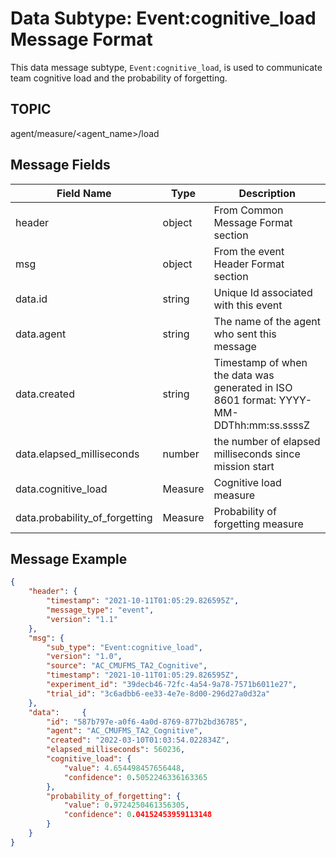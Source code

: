 # Data Subtype: Event:cognitive_load Message Format
This data message subtype, `Event:cognitive_load`, is used to communicate team cognitive load and the probability of forgetting.

## TOPIC

agent/measure/<agent_name>/load

## Message Fields

| Field Name                      | Type    | Description                                                                            
|---------------------------------|---------|----------------------------------------------------------------------------------------|
| header                          | object  | From Common Message Format section                                                     |
| msg                             | object  | From the event Header Format section                                                   |
| data.id                         | string  | Unique Id associated with this event                                                   |
| data.agent                      | string  | The name of the agent who sent this message                                            |
| data.created                    | string  | Timestamp of when the data was generated in ISO 8601 format: YYYY-MM-DDThh:mm:ss.ssssZ |
| data.elapsed_milliseconds       | number  | the number of elapsed milliseconds since mission start                                 |
| data.cognitive_load             | Measure | Cognitive load measure                                                                 |
| data.probability_of_forgetting  | Measure | Probability of forgetting measure                                                      |

## Message Example

```json
{
    "header": {
        "timestamp": "2021-10-11T01:05:29.826595Z",
        "message_type": "event",
        "version": "1.1"
    },
    "msg": {
        "sub_type": "Event:cognitive_load",
        "version": "1.0",
        "source": "AC_CMUFMS_TA2_Cognitive",
        "timestamp": "2021-10-11T01:05:29.826595Z",
        "experiment_id": "39decb46-72fc-4a54-9a78-7571b6011e27",
        "trial_id": "3c6adbb6-ee33-4e7e-8d00-296d27a0d32a"
    },
    "data":     {
        "id": "587b797e-a0f6-4a0d-8769-877b2bd36785",
        "agent": "AC_CMUFMS_TA2_Cognitive",
        "created": "2022-03-10T01:03:54.022834Z",
        "elapsed_milliseconds": 560236,
        "cognitive_load": {
            "value": 4.654498457656448,
            "confidence": 0.5052246336163365
        },
        "probability_of_forgetting": {
            "value": 0.9724250461356305,
            "confidence": 0.04152453959113148
        }
    }
}
```
